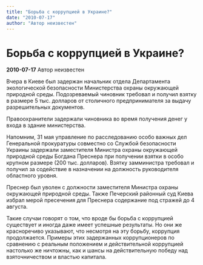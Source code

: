 ```yaml
---
title: "Борьба с коррупцией в Украине?"
date: "2010-07-17"
author: "Автор неизвестен"
---
```


# Борьба с коррупцией в Украине?

**2010-07-17** Автор неизвестен

Вчера в Киеве был задержан начальник отдела Департамента экологической безопасности Министерства охраны окружающей природной среды. Подозреваемый чиновник требовал и получил взятку в размере 5 тыс. долларов от столичного предпринимателя за выдачу разрешительных документов.

Правоохранители задержали чиновника во время получения денег у входа в здание министерства.

Напомним, 31 мая управление по расследованию особо важных дел Генеральной прокуратуры совместно со Службой безопасности Украины задержали заместителя Министра охраны окружающей природной среды Богдана Преснера при получении взятки в особо крупном размере (200 тыс. долларов). Взятку замминистра требовал и получил за содействие в назначении на должность руководителя областного уровня.

Преснер был уволен с должности заместителя Министра охраны окружающей природной среды. Также Печерский районный суд Киева избрал мерой пресечения для Преснера содержание под стражей до 4 августа.

Такие случаи говорят о том, что вроде бы борьба с коррупцией существует и иногда даже имеет успешные результаты. Но они же красноречиво указывают, что несмотря на эту борьбу, коррупция продолжается. Примеры этих задержанных коррупционеров по сравнению с реальным положением и действительной коррупцией настолько же ничтожны, как и шансы на действительную победу над взяточничеством и властью капитала.